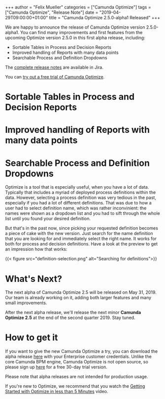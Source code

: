 +++
author = "Felix Mueller"
categories = ["Camunda Optimize"]
tags = ["Camunda Optimize", "Release Note"]
date = "2019-04-29T09:00:00+01:00"
title = "Camunda Optimize 2.5.0-alpha1 Released"
+++

We are happy to announce the release of Camunda Optimize version 2.5.0-alpha1.
You can find many improvements and first features from the upcoming Optimize version 2.5.0 in this first alpha release, including:

- Sortable Tables in Process and Decision Reports
- Improved handling of Reports with many data points
- Searchable Process and Definition Dropdowns

The [complete release notes](https://app.camunda.com/jira/secure/ReleaseNote.jspa?projectId=xxx&version=xxx) are available in Jira.

<!--more-->

You can [try out a free trial of Camunda Optimize](#how-to-get-it).

# Sortable Tables in Process and Decision Reports

# Improved handling of Reports with many data points

# Searchable Process and Definition Dropdowns

Optimize is a tool that is especially useful, when you have a lot of data. Typically that includes a myriad of deployed process definitions within the data. However, selecting a process definition was very tedious in the past, especially if you had a lot of different definitions. That was due to how a user had to select definition name, which was rather inconvinient: the names were shown as a dropdown list and you had to sift through the whole list until you found your desired definition.

But that's in the past now, since picking your requested definition becomes a piece of cake with the new version. Just search for the name definition that you are looking for and immediately select the right name. It works for both for process and decision definitions. Have a look at the preview to get an impression how that works:

{{< figure src="definition-selection.png" alt="Searching for definitions">}}

# What's Next?

The next alpha of Camunda Optimize 2.5 will be released on May 31, 2019. Our team is already working on it, adding both larger features and many small improvements.

After the next alpha release, we'll release the next minor **Camunda Optimize 2.5** at the end of the second quarter 2019. Stay tuned.

# How to get it

If you want to give the new Camunda Optimize a try, you can download the alpha release [here](https://docs.camunda.org/enterprise/download/#camunda-optimize) with your Enterprise customer credentials. Unlike the core Camunda BPM engine, Camunda Optimize is not open source, so please sign up [here](https://camunda.com/download/enterprise/) for a free 30-day trial version.

Please note that alpha releases are not intended for production usage.

If you're new to Optimize, we recommend that you watch the [Getting Started with Optimize in less than 5 Minutes](https://camunda.com/learn/videos/getting-started-optimize/) video.
